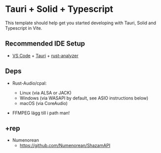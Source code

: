 # Tauri + Solid + Typescript

This template should help get you started developing with Tauri, Solid and Typescript in Vite.

## Recommended IDE Setup

- [VS Code](https://code.visualstudio.com/) + [Tauri](https://marketplace.visualstudio.com/items?itemName=tauri-apps.tauri-vscode) + [rust-analyzer](https://marketplace.visualstudio.com/items?itemName=rust-lang.rust-analyzer)

## Deps

- Rust-Audio/cpal:

  - Linux (via ALSA or JACK)
  - Windows (via WASAPI by default, see ASIO instructions below)
  - macOS (via CoreAudio)

- FFMPEG lägg till i path man!

## +rep

- Numenorean
  - https://github.com/Numenorean/ShazamAPI
